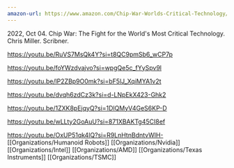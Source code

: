 ```yaml
---
amazon-url: https://www.amazon.com/Chip-War-Worlds-Critical-Technology/dp/1982172002
---
```

2022, Oct 04. Chip War: The Fight for the World's Most Critical Technology. Chris Miller. Scribner.  

https://youtu.be/RuVS7MsQk4Y?si=t8QC9pmSb6_wCP7p

https://youtu.be/foYWzdvajvo?si=wpgQe5c_fYySpv9l

https://youtu.be/lP2ZBp9O0mk?si=bF5lJ_XqiMYA1v2t

https://youtu.be/dvqh6zdCz3k?si=d-LNpEkX423-Ghk2

https://youtu.be/1ZXK8pEjqyQ?si=1DlQMyV4GeS6KP-D

https://youtu.be/wLLty2GoAuU?si=871XBAKTg45CI8ef

https://youtu.be/OxUP51qk4lQ?si=R9LnHtnBdntvWlH-
[[Organizations/Humanoid Robots]]
[[Organizations/Nvidia]]
[[Organizations/Intel]]
[[Organizations/AMD]]
[[Organizations/Texas Instruments]]
[[Organizations/TSMC]]
